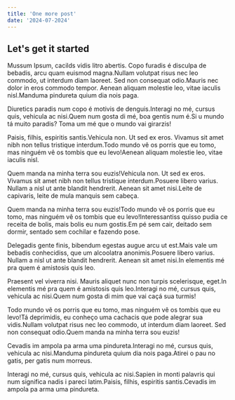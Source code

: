 ```yaml
---
title: 'One more post'
date: '2024-07-2024'
---
```


## Let's get it started

Mussum Ipsum, cacilds vidis litro abertis. Copo furadis é disculpa de bebadis, arcu quam euismod magna.Nullam volutpat risus nec leo commodo, ut interdum diam laoreet. Sed non consequat odio.Mauris nec dolor in eros commodo tempor. Aenean aliquam molestie leo, vitae iaculis nisl.Manduma pindureta quium dia nois paga.

Diuretics paradis num copo é motivis de denguis.Interagi no mé, cursus quis, vehicula ac nisi.Quem num gosta di mé, boa gentis num é.Si u mundo tá muito paradis? Toma um mé que o mundo vai girarzis!

Paisis, filhis, espiritis santis.Vehicula non. Ut sed ex eros. Vivamus sit amet nibh non tellus tristique interdum.Todo mundo vê os porris que eu tomo, mas ninguém vê os tombis que eu levo!Aenean aliquam molestie leo, vitae iaculis nisl.

Quem manda na minha terra sou euzis!Vehicula non. Ut sed ex eros. Vivamus sit amet nibh non tellus tristique interdum.Posuere libero varius. Nullam a nisl ut ante blandit hendrerit. Aenean sit amet nisi.Leite de capivaris, leite de mula manquis sem cabeça.

Quem manda na minha terra sou euzis!Todo mundo vê os porris que eu tomo, mas ninguém vê os tombis que eu levo!Interessantiss quisso pudia ce receita de bolis, mais bolis eu num gostis.Em pé sem cair, deitado sem dormir, sentado sem cochilar e fazendo pose.

Delegadis gente finis, bibendum egestas augue arcu ut est.Mais vale um bebadis conhecidiss, que um alcoolatra anonimis.Posuere libero varius. Nullam a nisl ut ante blandit hendrerit. Aenean sit amet nisi.In elementis mé pra quem é amistosis quis leo.

Praesent vel viverra nisi. Mauris aliquet nunc non turpis scelerisque, eget.In elementis mé pra quem é amistosis quis leo.Interagi no mé, cursus quis, vehicula ac nisi.Quem num gosta di mim que vai caçá sua turmis!

Todo mundo vê os porris que eu tomo, mas ninguém vê os tombis que eu levo!Tá deprimidis, eu conheço uma cachacis que pode alegrar sua vidis.Nullam volutpat risus nec leo commodo, ut interdum diam laoreet. Sed non consequat odio.Quem manda na minha terra sou euzis!

Cevadis im ampola pa arma uma pindureta.Interagi no mé, cursus quis, vehicula ac nisi.Manduma pindureta quium dia nois paga.Atirei o pau no gatis, per gatis num morreus.

Interagi no mé, cursus quis, vehicula ac nisi.Sapien in monti palavris qui num significa nadis i pareci latim.Paisis, filhis, espiritis santis.Cevadis im ampola pa arma uma pindureta.